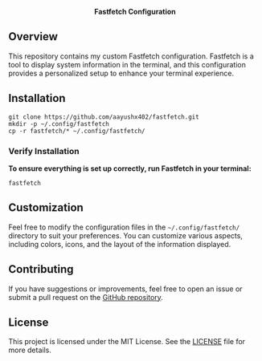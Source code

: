 <p align="center"> <strong> Fastfetch Configuration </strong></p>

## Overview

This repository contains my custom Fastfetch configuration. Fastfetch is a tool to display system information in the terminal, and this configuration provides a personalized setup to enhance your terminal experience.

## Installation

```shell
git clone https://github.com/aayushx402/fastfetch.git
mkdir -p ~/.config/fastfetch
cp -r fastfetch/* ~/.config/fastfetch/
```

### Verify Installation
**To ensure everything is set up correctly, run Fastfetch in your terminal:**

```shell
fastfetch
```
## Customization

Feel free to modify the configuration files in the `~/.config/fastfetch/` directory to suit your preferences. You can customize various aspects, including colors, icons, and the layout of the information displayed.

## Contributing

If you have suggestions or improvements, feel free to open an issue or submit a pull request on the [GitHub repository](https://github.com/aayushx402/fastfetch/).

## License

This project is licensed under the MIT License. See the [LICENSE](LICENSE) file for more details.
